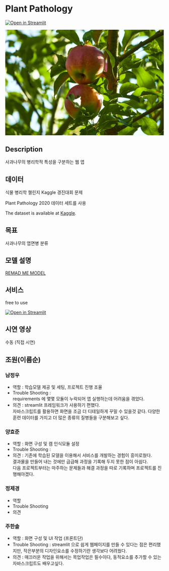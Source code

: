 # Plant Pathology
[![Open in Streamlit](https://static.streamlit.io/badges/streamlit_badge_black_white.svg)](https://share.streamlit.io/)

![appletree](./img/apple-tree-g4dc5161e2_1280.jpg)

## Description
사과나무의 병리학적 특성을 구분하는 웹 앱

## 데이터
식물 병리학 챌린지 Kaggle 경진대회 문제

Plant Pathology 2020 데이터 세트를 사용

The dataset is available at [Kaggle](https://www.kaggle.com/competitions/plant-pathology-2020-fgvc7).

## 목표
사과나무의 엽면병 분류

## 모델 설명
[REMAD ME MODEL](https://github.com/luxetverit/miniproject4/blob/main/README_model.md)

## 서비스
free to use

[![Open in Streamlit](https://static.streamlit.io/badges/streamlit_badge_black_white.svg)](https://luxetverit-miniproject4-1--main-yvubrb.streamlit.app/)

## 시연 영상
수동 (직접 시연)

## 조원(이름순)
### 남정우
 - 역할 : 학습모델 제공 및 세팅, 프로젝트 진행 조율
 - Trouble Shooting :  
    requirements 에 몇몇 모듈이 누락되어 앱 실행하는데 어려움을 겪었다.  
 - 의견 : 
    streamlit 프레임워크가 사용하기 편했다.  
    자바스크립트를 활용하면 화면을 조금 더 디테일하게 꾸밀 수 있을것 같다.
    다양한 훈련 데이터를 가지고 더 많은 종류의 질병들을 구분해보고 싶다.

### 양효준
 - 역할 : 화면 구성 및 캠 인식모듈 설정
 - Trouble Shooting : 
 - 의견 : 
    기존에 학습된 모델을 이용해서 서비스를 개발하는 경험이 흥미로웠다.  
    결과물을 만들어 내는 것에만 급급해 과정을 기록해 두지 못한 점이 아쉽다.   
    다음 프로젝트부터는 마주하는 문제들과 해결 과정을 따로 기록하며 프로젝트를 진행해야겠다.
     

### 정제경
 - 역할
 - Trouble Shooting
 - 의견

### 주한솔
 - 역할 : 화면 구성 및 UI 작업 (프론트단)
 - Trouble Shooting : streamlit 으로 쉽게 웹페이지를 만들 수 있다는 점은 편리했지만,
                      작은부분의 디자인요소를 수정하기란 생각보다 어려웠다.      
 - 의견 : 매끄러운 작업을 위해서는 목업작업은 필수이다, 동적요소를 추가할 수 있는 자바스크립트도
         배우고싶다.
